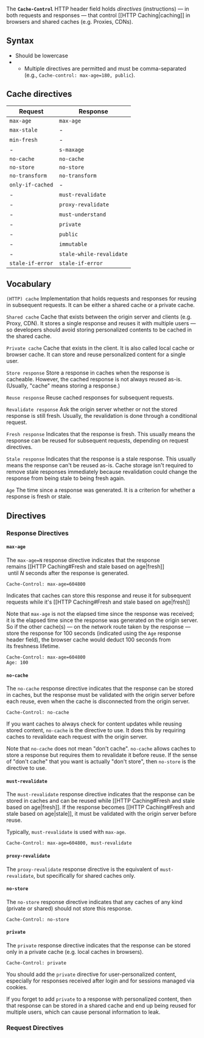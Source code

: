 The **`Cache-Control`** HTTP header field holds _directives_ (instructions) — in both requests and responses — that control [[HTTP Caching|caching]] in browsers and shared caches (e.g. Proxies, CDNs).
## Syntax
- Should be lowercase
- - Multiple directives are permitted and must be comma-separated (e.g., `Cache-control: max-age=180, public`).
## Cache directives

| Request          | Response                 |
| ---------------- | ------------------------ |
| `max-age`        | `max-age`                |
| `max-stale`      | -                        |
| `min-fresh`      | -                        |
| -                | `s-maxage`               |
| `no-cache`       | `no-cache`               |
| `no-store`       | `no-store`               |
| `no-transform`   | `no-transform`           |
| `only-if-cached` | -                        |
| -                | `must-revalidate`        |
| -                | `proxy-revalidate`       |
| -                | `must-understand`        |
| -                | `private`                |
| -                | `public`                 |
| -                | `immutable`              |
| -                | `stale-while-revalidate` |
| `stale-if-error` | `stale-if-error`         |

## Vocabulary
`(HTTP) cache`
Implementation that holds requests and responses for reusing in subsequent requests. It can be either a shared cache or a private cache.

`Shared cache`
Cache that exists between the origin server and clients (e.g. Proxy, CDN). It stores a single response and reuses it with multiple users — so developers should avoid storing personalized contents to be cached in the shared cache.

`Private cache`
Cache that exists in the client. It is also called local cache or browser cache. It can store and reuse personalized content for a single user.

`Store response`
Store a response in caches when the response is cacheable. However, the cached response is not always reused as-is. (Usually, "cache" means storing a response.)

`Reuse response`
Reuse cached responses for subsequent requests.

`Revalidate response`
Ask the origin server whether or not the stored response is still fresh. Usually, the revalidation is done through a conditional request.

`Fresh response`
Indicates that the response is fresh. This usually means the response can be reused for subsequent requests, depending on request directives.

`Stale response`
Indicates that the response is a stale response. This usually means the response can't be reused as-is. Cache storage isn't required to remove stale responses immediately because revalidation could change the response from being stale to being fresh again.

`Age`
The time since a response was generated. It is a criterion for whether a response is fresh or stale.

## Directives
### Response Directives
#### `max-age`
The `max-age=N` response directive indicates that the response remains [[HTTP Caching#Fresh and stale based on age|fresh]]  until _N_ seconds after the response is generated.
```
Cache-Control: max-age=604800
```
Indicates that caches can store this response and reuse it for subsequent requests while it's [[HTTP Caching#Fresh and stale based on age|fresh]] 

Note that `max-age` is not the elapsed time since the response was received; it is the elapsed time since the response was generated on the origin server. So if the other cache(s) — on the network route taken by the response — store the response for 100 seconds (indicated using the `Age` response header field), the browser cache would deduct 100 seconds from its freshness lifetime.
```
Cache-Control: max-age=604800
Age: 100
```

#### `no-cache`
The `no-cache` response directive indicates that the response can be stored in caches, but the response must be validated with the origin server before each reuse, even when the cache is disconnected from the origin server.
```
Cache-Control: no-cache
```
If you want caches to always check for content updates while reusing stored content, `no-cache` is the directive to use. It does this by requiring caches to revalidate each request with the origin server.

Note that `no-cache` does not mean "don't cache". `no-cache` allows caches to store a response but requires them to revalidate it before reuse. If the sense of "don't cache" that you want is actually "don't store", then `no-store` is the directive to use.
#### `must-revalidate`
The `must-revalidate` response directive indicates that the response can be stored in caches and can be reused while [[HTTP Caching#Fresh and stale based on age|fresh]]. If the response becomes [[HTTP Caching#Fresh and stale based on age|stale]], it must be validated with the origin server before reuse.

Typically, `must-revalidate` is used with `max-age`.
```
Cache-Control: max-age=604800, must-revalidate
```
#### `proxy-revalidate`
The `proxy-revalidate` response directive is the equivalent of `must-revalidate`, but specifically for shared caches only.

#### `no-store`
The `no-store` response directive indicates that any caches of any kind (private or shared) should not store this response.
```
Cache-Control: no-store
```
#### `private`

The `private` response directive indicates that the response can be stored only in a private cache (e.g. local caches in browsers).
```
Cache-Control: private
```

You should add the `private` directive for user-personalized content, especially for responses received after login and for sessions managed via cookies.

If you forget to add `private` to a response with personalized content, then that response can be stored in a shared cache and end up being reused for multiple users, which can cause personal information to leak.
### Request Directives